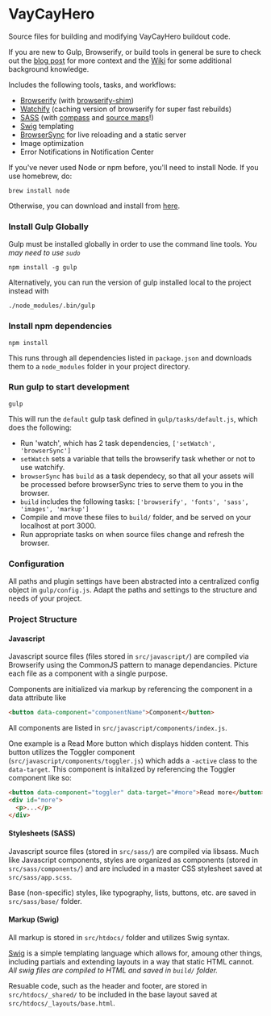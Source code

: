VayCayHero
============

Source files for building and modifying VayCayHero buildout code.

If you are new to Gulp, Browserify, or build tools in general be sure to check out the [blog post](http://viget.com/extend/gulp-browserify-starter-faq) for more context and the [Wiki](https://github.com/greypants/gulp-starter/wiki) for some additional background knowledge.

Includes the following tools, tasks, and workflows:

- [Browserify](http://browserify.org/) (with [browserify-shim](https://github.com/thlorenz/browserify-shim))
- [Watchify](https://github.com/substack/watchify) (caching version of browserify for super fast rebuilds)
- [SASS](http://sass-lang.com/) (with [compass](http://compass-style.org/) and [source maps](https://github.com/sindresorhus/gulp-ruby-sass#sourcemap)!)
- [Swig](http://paularmstrong.github.io/swig/) templating
- [BrowserSync](http://browsersync.io) for live reloading and a static server
- Image optimization
- Error Notifications in Notification Center

If you've never used Node or npm before, you'll need to install Node. If you use homebrew, do:

```
brew install node
```

Otherwise, you can download and install from [here](http://nodejs.org/download/).

### Install Gulp Globally

Gulp must be installed globally in order to use the command line tools. *You may need to use `sudo`*

```
npm install -g gulp
```

Alternatively, you can run the version of gulp installed local to the project instead with

```
./node_modules/.bin/gulp
```
### Install npm dependencies

```
npm install
```

This runs through all dependencies listed in `package.json` and downloads them
to a `node_modules` folder in your project directory.

### Run gulp to start development

```
gulp
```

This will run the `default` gulp task defined in `gulp/tasks/default.js`, which does the following:
- Run 'watch', which has 2 task dependencies, `['setWatch', 'browserSync']`
- `setWatch` sets a variable that tells the browserify task whether or not to use watchify.
- `browserSync` has `build` as a task dependecy, so that all your assets will be processed before browserSync tries to serve them to you in the browser.
- `build` includes the following tasks: `['browserify', 'fonts', 'sass', 'images', 'markup']`
- Compile and move these files to `build/` folder, and be served on your localhost at port 3000.
- Run appropriate tasks on when source files change and refresh the browser.

### Configuration
All paths and plugin settings have been abstracted into a centralized config object in `gulp/config.js`. Adapt the paths and settings to the structure and needs of your project.

### Project Structure

#### Javascript

Javascript source files (files stored in `src/javascript/`) are compiled via Browserify using the CommonJS pattern to manage dependancies. Picture each file as a component with a single purpose. 

Components are initialized via markup by referencing the component in a data attribute like 

```html
<button data-component="componentName">Component</button>
```

All components are listed in `src/javascript/components/index.js`. 

One example is a Read More button which displays hidden content. This button utilizes the Toggler component (`src/javascript/components/toggler.js`) which adds a `-active` class to the `data-target`. This component is initalized by referencing the Toggler component like so:

```html
<button data-component="toggler" data-target="#more">Read more</button>
<div id="more">
  <p>...</p>
</div>
```

#### Stylesheets (SASS)

Javascript source files (stored in `src/sass/`) are compiled via libsass. Much like Javascript components, styles are organized as components (stored in `src/sass/components/`) and are included in a master CSS stylesheet saved at `src/sass/app.scss`.

Base (non-specific) styles, like typography, lists, buttons, etc. are saved in `src/sass/base/` folder. 

#### Markup (Swig)

All markup is stored in `src/htdocs/` folder and utilizes Swig syntax.

[Swig](http://paularmstrong.github.io/swig/) is a simple templating language which allows for, amoung other things, including partials and extending layouts in a way that static HTML cannot. *All swig files are compiled to HTML and saved in `build/` folder.*

Resuable code, such as the header and footer, are stored in `src/htdocs/_shared/` to be included in the base layout saved at `src/htdocs/_layouts/base.html`.
